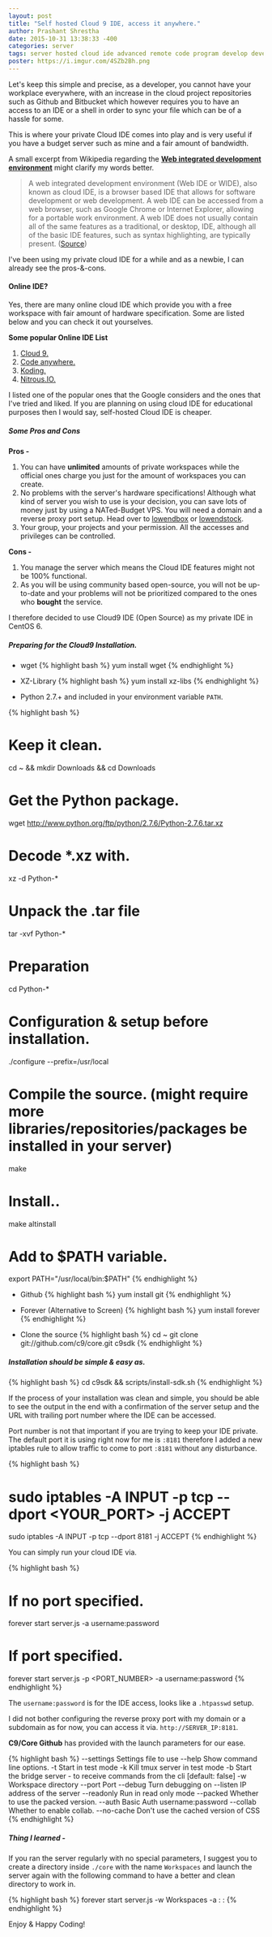 ```yaml
---
layout: post
title: "Self hosted Cloud 9 IDE, access it anywhere."
author: Prashant Shrestha
date: 2015-10-31 13:38:33 -400
categories: server
tags: server hosted cloud ide advanced remote code program develop development
poster: https://i.imgur.com/4SZb2Bh.png
---
```


Let's keep this simple and precise, as a developer, you cannot have your workplace everywhere, with an increase in the cloud project repositories such as Github and Bitbucket which however requires you to have an access to an IDE or a shell in order to sync your file which can be of a hassle for some.

This is where your private Cloud IDE comes into play and is very useful if you have a budget server such as mine and a fair amount of bandwidth. 
<!--excerpt-->
A small excerpt from Wikipedia regarding the [**Web integrated development environment**](https://en.wikipedia.org/wiki/Web_integrated_development_environment) might clarify my words better.

>A web integrated development environment (Web IDE or WIDE), also known as cloud IDE, is a browser based IDE that allows for software development or web development. A web IDE can be accessed from a web browser, such as Google Chrome or Internet Explorer, allowing for a portable work environment. A web IDE does not usually contain all of the same features as a traditional, or desktop, IDE, although all of the basic IDE features, such as syntax highlighting, are typically present. ([Source](https://en.wikipedia.org/wiki/Web_integrated_development_environment))

I've been using my private cloud IDE for a while and as a newbie, I can already see the pros-&-cons.

#### Online IDE?

Yes, there are many online cloud IDE which provide you with a free workspace with fair amount of hardware specification. Some are listed below and you can check it out yourselves.

**Some popular Online IDE List**

1. [Cloud 9.](https://c9.io/)
2. [Code anywhere.](https://codeanywhere.com/signup)
3. [Koding.](https://koding.com)
4. [Nitrous.IO.](https://www.nitrous.io/)

I listed one of the popular ones that the Google considers and the ones that I've tried and liked. If you are planning on using cloud IDE for educational purposes then I would say, self-hosted Cloud IDE is cheaper.

##### Some Pros and Cons

**Pros -**

1. You can have **unlimited** amounts of private workspaces while the official ones charge you just for the amount of workspaces you can create.
2. No problems with the server's hardware specifications! Although what kind of server you wish to use is your decision, you can save lots of money just by using a NATed-Budget VPS. You will need a domain and a reverse proxy port setup. Head over to [lowendbox](http://lowendbox.com/) or [lowendstock](http://lowendstock.com/).
3. Your group, your projects and your permission. All the accesses and privileges can be controlled.

**Cons -**

1. You manage the server which means the Cloud IDE features might not be 100% functional.
2. As you will be using community based open-source, you will not be up-to-date and your problems will not be prioritized compared to the ones who **bought** the service.

I therefore decided to use Cloud9 IDE (Open Source) as my private IDE in CentOS 6.

##### Preparing for the Cloud9 Installation.

* wget 
{% highlight bash %}
yum install wget
{% endhighlight %}

* XZ-Library
{% highlight bash %}
yum install xz-libs
{% endhighlight %}
* Python 2.7.+ and included in your environment variable `PATH`.

{% highlight bash %}
# Keep it clean.
cd ~ && mkdir Downloads && cd Downloads

# Get the Python package.
wget http://www.python.org/ftp/python/2.7.6/Python-2.7.6.tar.xz

# Decode *.xz with.
xz -d Python-*

# Unpack the .tar file
tar -xvf Python-*

# Preparation
cd Python-*

# Configuration & setup before installation.
./configure --prefix=/usr/local

# Compile the source. (might require more libraries/repositories/packages be installed in your server)
make

# Install..
make altinstall

# Add to $PATH variable.
export PATH="/usr/local/bin:$PATH"
{% endhighlight %}

* Github
{% highlight bash %}
yum install git
{% endhighlight %}

* Forever (Alternative to Screen)
{% highlight bash %}
yum install forever
{% endhighlight %}

* Clone the source
{% highlight bash %}
cd ~
git clone git://github.com/c9/core.git c9sdk
{% endhighlight %}

##### Installation should be simple & easy as.

{% highlight bash %}
cd c9sdk && scripts/install-sdk.sh
{% endhighlight %}

If the process of your installation was clean and simple, you should be able to see the output in the end with a confirmation of the server setup and the URL with trailing port number where the IDE can be accessed.

Port number is not that important if you are trying to keep your IDE private. The default port it is using right now for me is `:8181` therefore I added a new iptables rule to allow traffic to come to port `:8181` without any disturbance.

{% highlight bash %}
# sudo iptables -A INPUT -p tcp --dport <YOUR_PORT> -j ACCEPT
sudo iptables -A INPUT -p tcp --dport 8181 -j ACCEPT
{% endhighlight %}

You can simply run your cloud IDE via.

{% highlight bash %}
# If no port specified.
forever start server.js -a username:password

# If port specified.
forever start server.js -p <PORT_NUMBER> -a username:password
{% endhighlight %}

The `username:password` is for the IDE access, looks like a `.htpasswd` setup.

I did not bother configuring the reverse proxy port with my domain or a subdomain as for now, you can access it via. `http://SERVER_IP:8181`.

**C9/Core Github** has provided with the launch parameters for our ease.

{% highlight bash %}
--settings       Settings file to use
--help           Show command line options.
-t               Start in test mode
-k               Kill tmux server in test mode
-b               Start the bridge server - to receive commands from the cli  [default: false]
-w               Workspace directory
--port           Port
--debug          Turn debugging on
--listen         IP address of the server
--readonly       Run in read only mode
--packed         Whether to use the packed version.
--auth           Basic Auth username:password
--collab         Whether to enable collab.
--no-cache       Don't use the cached version of CSS
{% endhighlight %}

##### Thing I learned -

If you ran the server regularly with no special parameters, I suggest you to create a directory inside `./core` with the name `Workspaces` and launch the server again with the following command to have a better and clean directory to work in.

{% highlight bash %}
forever start server.js -w Workspaces -a <Username>:<Password> :
{% endhighlight %}

Enjoy & Happy Coding!